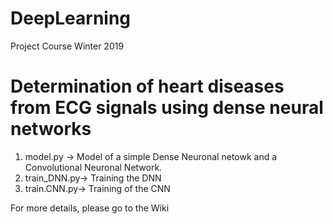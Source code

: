 # DeepLearning
Project Course Winter 2019

# Determination of heart diseases from ECG signals using dense neural networks
1. model.py -> Model of a simple Dense Neuronal netowk and a Convolutional Neuronal Network.
2. train_DNN.py-> Training the DNN 
3. train.CNN.py-> Training of the CNN

For more details, please go to the Wiki

